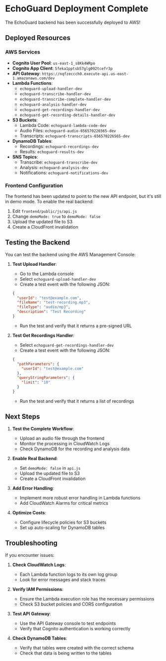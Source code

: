 # EchoGuard Deployment Complete

The EchoGuard backend has been successfully deployed to AWS!

## Deployed Resources

### AWS Services

- **Cognito User Pool**: `us-east-1_s8Kk4WRpo`
- **Cognito App Client**: `5feka1pptsb57glg092tcefr3p`
- **API Gateway**: `https://nqfzeccch0.execute-api.us-east-1.amazonaws.com/dev`
- **Lambda Functions**:
  - `echoguard-upload-handler-dev`
  - `echoguard-transcribe-handler-dev`
  - `echoguard-transcribe-complete-handler-dev`
  - `echoguard-analysis-handler-dev`
  - `echoguard-get-recordings-handler-dev`
  - `echoguard-get-recording-details-handler-dev`
- **S3 Buckets**:
  - Lambda Code: `echoguard-lambda-code-dev`
  - Audio Files: `echoguard-audio-656570226565-dev`
  - Transcripts: `echoguard-transcripts-656570226565-dev`
- **DynamoDB Tables**:
  - Recordings: `echoguard-recordings-dev`
  - Results: `echoguard-results-dev`
- **SNS Topics**:
  - Transcribe: `echoguard-transcribe-dev`
  - Analysis: `echoguard-analysis-dev`
  - Notifications: `echoguard-notifications-dev`

### Frontend Configuration

The frontend has been updated to point to the new API endpoint, but it's still in demo mode. To enable the real backend:

1. Edit `frontend/public/js/api.js`
2. Change `demoMode: true` to `demoMode: false`
3. Upload the updated file to S3
4. Create a CloudFront invalidation

## Testing the Backend

You can test the backend using the AWS Management Console:

1. **Test Upload Handler**:
   - Go to the Lambda console
   - Select `echoguard-upload-handler-dev`
   - Create a test event with the following JSON:
   ```json
   {
     "userId": "test@example.com",
     "fileName": "test-recording.mp3",
     "fileType": "audio/mp3",
     "description": "Test Recording"
   }
   ```
   - Run the test and verify that it returns a pre-signed URL

2. **Test Get Recordings Handler**:
   - Select `echoguard-get-recordings-handler-dev`
   - Create a test event with the following JSON:
   ```json
   {
     "pathParameters": {
       "userId": "test@example.com"
     },
     "queryStringParameters": {
       "limit": "10"
     }
   }
   ```
   - Run the test and verify that it returns a list of recordings

## Next Steps

1. **Test the Complete Workflow**:
   - Upload an audio file through the frontend
   - Monitor the processing in CloudWatch Logs
   - Check DynamoDB for the recording and analysis data

2. **Enable Real Backend**:
   - Set `demoMode: false` in `api.js`
   - Upload the updated file to S3
   - Create a CloudFront invalidation

3. **Add Error Handling**:
   - Implement more robust error handling in Lambda functions
   - Add CloudWatch Alarms for critical metrics

4. **Optimize Costs**:
   - Configure lifecycle policies for S3 buckets
   - Set up auto-scaling for DynamoDB tables

## Troubleshooting

If you encounter issues:

1. **Check CloudWatch Logs**:
   - Each Lambda function logs to its own log group
   - Look for error messages and stack traces

2. **Verify IAM Permissions**:
   - Ensure the Lambda execution role has the necessary permissions
   - Check S3 bucket policies and CORS configuration

3. **Test API Gateway**:
   - Use the API Gateway console to test endpoints
   - Verify that Cognito authentication is working correctly

4. **Check DynamoDB Tables**:
   - Verify that tables were created with the correct schema
   - Check that data is being written to the tables